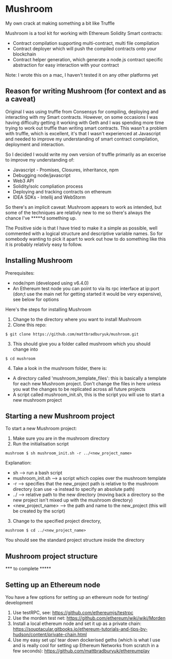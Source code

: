 # Mushroom
My own crack at making something a bit like Truffle

Mushroom is a tool kit for working with Ethereum Solidity Smart contracts:

* Contract compilation supporting multi-contract, multi file compilation
* Contract deployer which will push the compiled contracts onto your blockchain
* Contract helper generation, which generate a node.js contract specific abstraction for easy interaction with your contract
 
 Note: I wrote this on a mac, I haven't tested it on any other platforms yet
 
## Reason for writing Mushroom (for context and as a caveat)

Original I was using truffle from Consensys for compiling, deploying and interacting with my Smart contracts. However, on some occasions I was having difficulty getting it working with Geth and I was spending more time trying to work out truffle than writing smart contracts. This wasn't a problem with truffle, which is excellent, it's that I wasn't experienced at Javascript and needed to improve my understanding of smart contract compilation, deployment and interaction.
  
 So I decided I would write my own version of truffle primarily as an excerise to improve my understanding of:
 * Javascript - Promises, Closures, inheritance, npm
 * Debugging node/javascript
 * Web3 API
 * Solidity/solc compliation process
 * Deploying and tracking contracts on ethereum
 * IDEA SDKs - Intellij and WebStorm
 
 So there's an implicit caveat: Mushroom appears to work as intended, but some of the techniques are relativly new to me so there's always the chance I've *****d something up.

The Positive side is that I have tried to make it a simple as possible, well commented with a logical structure and descriptive variable names. So for somebody wanting to pick it apart to work out how to do something like this it is probably relativly easy to follow. 
 
 
 ## Installing Mushroom
 
 Prerequisites: 
 * node/npm (developed using v6.4.0)
 * An Ethereum test node you can point to via its rpc interface at ip:port (don;t use the main net for getting started it would be very expensive), see below for options
 
 
 Here's the steps for installing Mushroom
 
 1) Change to the directory where you want to install Mushroom
 2) Clone this repo:
 ```
 $ git clone https://github.com/mattbradburyuk/mushroom.git
 
 ```
 3) This should give you a folder called mushroom which you should change into
 ```
 $ cd mushroom
 ```
 4) Take a look in the mushroom folder, there is:
 * A directory called 'mushroom_template_files': this is basically a template for each new Mushroom project. Don't change the files in here unless you wat the changes to be replicated across all future projects 
 * A script called mushroom_init.sh, this is the script you will use to start a new mushroom project
 
## Starting a new Mushroom project 
 
 To start a new Mushroom project: 
 
 1) Make sure you are in the mushroom directory
 2) Run the initialisation script
 ```
 mushroom $ sh mushroom_init.sh -r ../<new_project_name>
 ```
 Explanation:
 * sh --> run a bash script
 * mushroom_init.sh --> a script which copies over the mushroom template
 * -r --> specifies that the new_project path is relative to the mushroom directory
                    (can use -a instead to specify an absolute path)
 * ../ --> relative path to the new directory (moving back a directory so the new project isn't mixed up with the mushroom directory)
 * <new_project_name> --> the path and name to the new_project (this will be created by the script) 
 
 3) Change to the specified project directory,
  ```
  mushroom $ cd ../<new_project_name>
  ```
  
  You should see the standard project structure inside the directory
 
 
 ## Mushroom project structure
 
 
 
 *** to complete *****
 
 
 
 
 
 
 
 
 
 
 
 
 
 
 
 
 ## Setting up an Ethereum node
 
You have a few options for setting up an ethereum node for testing/ development
 
 1) Use testRPC, see: https://github.com/ethereumjs/testrpc
 2) Use the morden test net: https://github.com/ethereum/wiki/wiki/Morden
 3) Install a local ethereum node and set it up as a private chain: https://souptacular.gitbooks.io/ethereum-tutorials-and-tips-by-hudson/content/private-chain.html
4) Use my easy set up/ tear down dockerised geths (which is what I use and is really cool for setting up Ethereum Networks from scratch in a few seconds): https://github.com/mattbradburyuk/ethereumplay